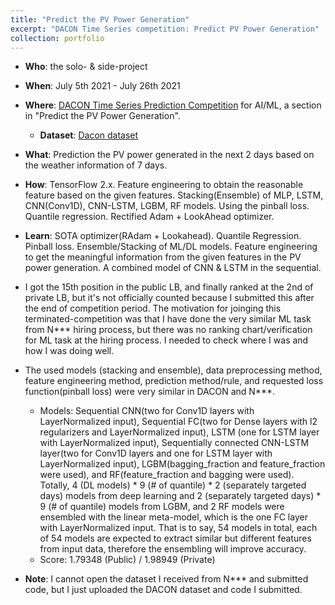 ```yaml
---
title: "Predict the PV Power Generation"
excerpt: "DACON Time Series competition: Predict PV Power Generation"
collection: portfolio
---
```


- **Who**: the solo- & side-project
- **When**: July 5th 2021 - July 26th 2021
- **Where**: [DACON Time Series Prediction Competition](https://dacon.io/competitions/official/235680/overview/description) for AI/ML, a section in "Predict the PV Power Generation".
  - **Dataset**: [Dacon dataset](https://dacon.io/competitions/official/235680/data)
- **What**: Prediction the PV power generated in the next 2 days based on the weather information of 7 days.
- **How**: TensorFlow 2.x. Feature engineering to obtain the reasonable feature based on the given features. Stacking(Ensemble) of MLP, LSTM, CNN(Conv1D), CNN-LSTM, LGBM, RF models. Using the pinball loss. Quantile regression. Rectified Adam + LookAhead optimizer.
- **Learn**: SOTA optimizer(RAdam + Lookahead). Quantile Regression. Pinball loss. Ensemble/Stacking of ML/DL models. Feature engineering to get the meaningful information from the given features in the PV power generation. A combined model of CNN & LSTM in the sequential.
- I got the 15th position in the public LB, and finally ranked at the 2nd of private LB, but it's not officially counted because I submitted this after the end of competition period. The motivation for joinging this terminated-competition was that I have done the very similar ML task from N*** hiring process, but there was no ranking chart/verification for ML task at the hiring process. I needed to check where I was and how I was doing well. 
- The used models (stacking and ensemble), data preprocessing method, feature engineering method, prediction method/rule, and requested loss function(pinball loss) were very similar in DACON and N***.
  * Models: Sequential CNN(two for Conv1D layers with LayerNormalized input), Sequential FC(two for Dense layers with l2 regularizers and LayerNormalized input), LSTM (one for LSTM layer with LayerNormalized input), Sequentially connected CNN-LSTM layer(two for Conv1D layers and one for LSTM layer with LayerNormalized input), LGBM(bagging_fraction and feature_fraction were used), and RF(feature_fraction and bagging were used). Totally, 4 (DL models) * 9 (# of quantile) * 2 (separately targeted days) models from deep learning and 2 (separately targeted days) * 9 (# of quantile) models from LGBM, and 2 RF models were ensembled with the linear meta-model, which is the one FC layer with LayerNormalized input. That is to say, 54 models in total, each of 54 models are expected to extract similar but different features from input data, therefore the ensembling will improve accuracy.
  * Score: 1.79348 (Public) / 1.98949 (Private)

- **Note**: I cannot open the dataset I received from N*** and submitted code, but I just uploaded the DACON dataset and code I submitted. 

<!-- ![데이콘](https://user-images.githubusercontent.com/58493928/116183247-67d09d00-a6d2-11eb-93b4-aa0c594e1781.png)
- Through SOTA model evaluations without using pre-trained weights, I ranked the 21st-rank before 14 days to the deadline of submission, and I ranked at 49th of Private LB among 876 participants. This is because I didn't use the Ensemble/stacking models, and stopped submission by updating codes (due to family issues).
- The winner codes used the ensemble/stacking methods.
- [The repository](https://github.com/haenara-shin/DACON_EMNIST.git) is opened to the public. My own codes were written in UCSD-Datahub server, but forgot to download it from there, so it was deleted.
 -->
